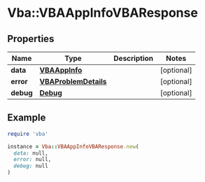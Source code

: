 # Vba::VBAAppInfoVBAResponse

## Properties

| Name | Type | Description | Notes |
| ---- | ---- | ----------- | ----- |
| **data** | [**VBAAppInfo**](VBAAppInfo.md) |  | [optional] |
| **error** | [**VBAProblemDetails**](VBAProblemDetails.md) |  | [optional] |
| **debug** | [**Debug**](Debug.md) |  | [optional] |

## Example

```ruby
require 'vba'

instance = Vba::VBAAppInfoVBAResponse.new(
  data: null,
  error: null,
  debug: null
)
```


